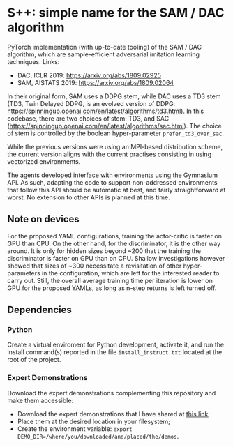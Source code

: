 # S++: simple name for the SAM / DAC algorithm

PyTorch implementation (with up-to-date tooling) of the SAM / DAC algorithm,
which are sample-efficient adversarial imitation learning techniques.
Links:
* DAC, ICLR 2019: https://arxiv.org/abs/1809.02925 
* SAM, AISTATS 2019: https://arxiv.org/abs/1809.02064

In their original form, SAM uses a DDPG stem, while DAC uses a TD3 stem
(TD3, Twin Delayed DDPG, is an evolved version of DDPG:
https://spinningup.openai.com/en/latest/algorithms/td3.html).
In this codebase, there are two choices of stem: TD3, and SAC
(https://spinningup.openai.com/en/latest/algorithms/sac.html).
The choice of stem is controlled by the boolean hyper-parameter `prefer_td3_over_sac`.

While the previous versions were using an MPI-based distribution scheme,
the current version aligns with the current practises consisting in using vectorized environments.

The agents developed interface with environments using the Gymnasium API.
As such, adapting the code to support non-addressed environments that follow this API should be
automatic at best, and fairly straightforward at worst.
No extension to other APIs is planned at this time.

## Note on devices

For the proposed YAML configurations, training the actor-critic is faster on GPU than CPU.
On the other hand, for the discriminator, it is the other way around. It is only for hidden sizes
beyond ~200 that the training the discriminator is faster on GPU than on CPU. Shallow
investigations however showed that sizes of ~300 necessitate a revisitation of other
hyper-parameters in the configuration, which are left for the interested reader to carry out.
Still, the overall average training time per iteration is lower on GPU for the proposed YAMLs,
as long as n-step returns is left turned off.

## Dependencies

### Python

Create a virtual enviroment for Python development, activate it,
and run the install command(s) reported in
the file `install_instruct.txt` located at the root of the project.

### Expert Demonstrations

Download the expert demonstrations complementing this repository and make them accessible:
- Download the expert demonstrations that I have shared at
[this link](https://drive.google.com/drive/folders/1dGw-O6ZT_WWTuqDayIA9xat1jZgeiXoE?usp=sharing);
- Place them at the desired location in your filesystem;
- Create the environment variable: `export DEMO_DIR=/where/you/downloaded/and/placed/the/demos`.
